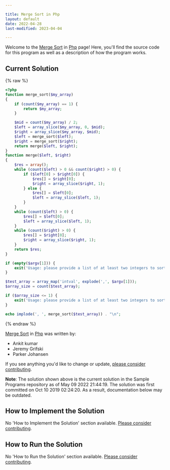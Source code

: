 ```yaml
---

title: Merge Sort in Php
layout: default
date: 2022-04-28
last-modified: 2023-04-04

---
```


Welcome to the [Merge Sort](https://sampleprograms.io/projects/merge-sort) in [Php](https://sampleprograms.io/languages/php) page! Here, you'll find the source code for this program as well as a description of how the program works.

## Current Solution

{% raw %}

```php
<?php
function merge_sort($my_array)
{
    if (count($my_array) == 1) {
        return $my_array;
    }

    $mid = count($my_array) / 2;
    $left = array_slice($my_array, 0, $mid);
    $right = array_slice($my_array, $mid);
    $left = merge_sort($left);
    $right = merge_sort($right);
    return merge($left, $right);
}
function merge($left, $right)
{
    $res = array();
    while (count($left) > 0 && count($right) > 0) {
        if ($left[0] > $right[0]) {
            $res[] = $right[0];
            $right = array_slice($right, 1);
        } else {
            $res[] = $left[0];
            $left = array_slice($left, 1);
        }
    }
    while (count($left) > 0) {
        $res[] = $left[0];
        $left = array_slice($left, 1);
    }
    while (count($right) > 0) {
        $res[] = $right[0];
        $right = array_slice($right, 1);
    }
    return $res;
}

if (empty($argv[1])) {
    exit('Usage: please provide a list of at least two integers to sort in the format "1, 2, 3, 4, 5"');
}

$test_array = array_map('intval', explode(',', $argv[1]));
$array_size = count($test_array);

if ($array_size <= 1) {
    exit('Usage: please provide a list of at least two integers to sort in the format "1, 2, 3, 4, 5"');
}

echo implode(', ', merge_sort($test_array)) . "\n";
```

{% endraw %}

[Merge Sort](https://sampleprograms.io/projects/merge-sort) in [Php](https://sampleprograms.io/languages/php) was written by:

- Ankit kumar
- Jeremy Grifski
- Parker Johansen

If you see anything you'd like to change or update, [please consider contributing](https://github.com/TheRenegadeCoder/sample-programs).

**Note**: The solution shown above is the current solution in the Sample Programs repository as of May 09 2022 21:44:19. The solution was first committed on Oct 10 2019 02:24:20. As a result, documentation below may be outdated.

## How to Implement the Solution

No 'How to Implement the Solution' section available. [Please consider contributing](https://github.com/TheRenegadeCoder/sample-programs-website).

## How to Run the Solution

No 'How to Run the Solution' section available. [Please consider contributing](https://github.com/TheRenegadeCoder/sample-programs-website).